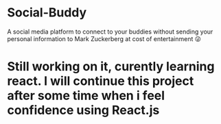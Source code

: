 # Social-Buddy
A social media platform  to connect to your buddies  without sending your personal information to  Mark Zuckerberg at cost of entertainment 😜

# Still working on it, curently learning react. I will continue this project after some time when i feel confidence using React.js
